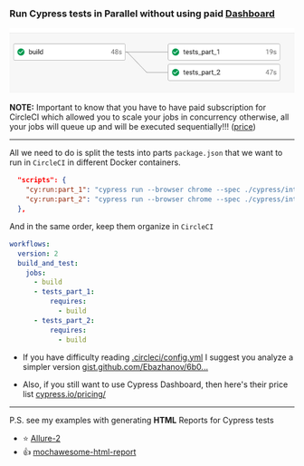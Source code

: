 ### Run Cypress tests in Parallel without using paid [Dashboard](https://www.cypress.io/dashboard/)

![CircleCI](cypress/screen-circleci.jpg)

**NOTE:** Important to know that you have to have paid subscription for CircleCI which allowed you to scale your jobs in concurrency otherwise, all your jobs will queue up and will be executed sequentially!!!
([price](https://circleci.com/pricing/))

------
All we need to do is split the tests into parts `package.json` that we want to run in `CircleCI` in different Docker containers.
```json
  "scripts": {
    "cy:run:part_1": "cypress run --browser chrome --spec ./cypress/integration/1-getting-started/todo.spec.ts",
    "cy:run:part_2": "cypress run --browser chrome --spec ./cypress/integration/2-advanced-examples/actions.spec.ts"
  },
```

And in the same order, keep them organize in `CircleCI`

```yaml
workflows:
  version: 2
  build_and_test:
    jobs:
      - build
      - tests_part_1:
          requires:
            - build
      - tests_part_2:
          requires:
            - build
```

- If you have difficulty reading [.circleci/config.yml](.circleci/config.yml) I suggest you analyze a simpler version [gist.github.com/Ebazhanov/6b0...](https://gist.github.com/Ebazhanov/6b0434132145e0b1ef67b07201c6cde0)

- Also, if you still want to use Cypress Dashboard, then here's their price list [cypress.io/pricing/](https://www.cypress.io/pricing/)

-----
P.S. see my examples with generating **HTML** Reports for Cypress tests
- ⭐ [Allure-2](https://github.com/Ebazhanov/cypress-allure2-report-example)
- 👍 [mochawesome-html-report](https://github.com/Ebazhanov/cypress-mochawesome-html-report-example)


